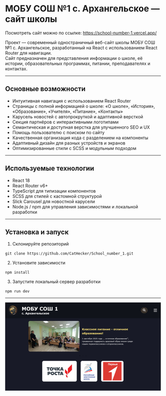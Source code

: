 # МОБУ СОШ №1 с. Архангельское —  сайт школы

Посмотреть сайт можно по ссылке: https://school-number-1.vercel.app/

Проект — современный одностраничный веб-сайт школы МОБУ СОШ №1 с. Архангельское, разработанный на React с использованием React Router для навигации.  
Сайт предназначен для представления информации о школе, её истории, образовательных программах, питании, преподавателях и контактах.

---

## Основные возможности

- Интуитивная навигация с использованием React Router
- Страницы с полной информацией о школе: «О школе», «История», «Образование», «Учителя», «Питание», «Контакты»
- Карусель новостей с автопрокруткой и адаптивной версткой
- Секция партнёров с интерактивными логотипами
- Семантическая и доступная верстка для улучшенного SEO и UX
- Помощь пользователю с поиском по сайту
- Качественная организация кода с разделением на компоненты
- Адаптивный дизайн для разных устройств и экранов
- Оптимизированные стили с SCSS и модульным подходом

---

## Используемые технологии

- React 18
- React Router v6+
- TypeScript для типизации компонентов
- SCSS для стилей с кастомной структурой
- Slick Carousel для новостной карусели
- Node.js / npm для управления зависимостями и локальной разработки

---

## Установка и запуск

1. Склонируйте репозиторий

```
git clone https://github.com/CatHecker/School_number_1.git
```

2. Установите зависимости

```
npm install
```

3. Запустите локальный сервер разработки

```
npm run dev
```

---

![Главная страница](./public/image.png)

